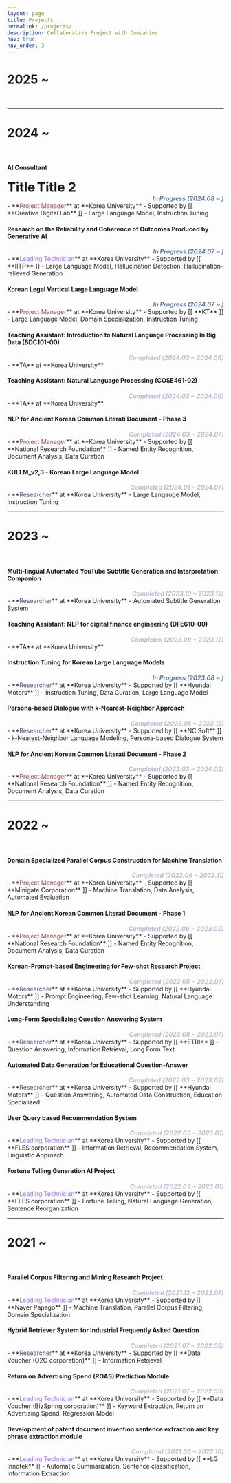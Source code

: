 ```yaml
---
layout: page
title: Projects
permalink: /projects/
description: Collaborative Project with Companies
nav: true
nav_order: 3
---
```


# **2025 ~**
<br>


---
# **2024 ~**
<br>

#### **AI Consultant**
 <tr>
    <td><b style="font-size:30px">Title</b></td>
    <td><b style="font-size:30px">Title 2</b></td>
 </tr>
<div style="color:#637A9F; text-align:right; font-weight:bold; font-style:italic;">In Progress (2024.08 ~ )</div>
- **<span style="color:#9B4444">Project Manager</span>** at **Korea University**
- Supported by [[ **Creative Digital Lab** ]]
- Large Language Model, Instruction Tuning

#### **Research on the Reliability and Coherence of Outcomes Produced by Generative AI**
<div style="color:#637A9F; text-align:right; font-weight:bold; font-style:italic;">In Progress (2024.07 ~ )</div>
- **<span style="color:#9F70FD">Leading Technician</span>** at **Korea University**
- Supported by [[ **IITP** ]]
- Large Language Model, Hallucination Detection, Hallucination-relieved Generation

#### **Korean Legal Vertical Large Language Model**
<div style="color:#637A9F; text-align:right; font-weight:bold; font-style:italic;">In Progress (2024.07 ~ )</div>
- **<span style="color:#9B4444">Project Manager</span>** at **Korea University**
- Supported by [[ **KT** ]]
- Large Language Model, Domain Specialization, Instruction Tuning

#### **Teaching Assistant: Introduction to Natural Language Processing In Big Data (BDC101-00)**
<div style="color:#B5C0D0; text-align:right; font-weight:bold; font-style:italic;">Completed (2024.03 ~ 2024.06)</div>
- **TA** at **Korea University**

#### **Teaching Assistant: Natural Language Processing (COSE461-02)**
<div style="color:#B5C0D0; text-align:right; font-weight:bold; font-style:italic;">Completed (2024.03 ~ 2024.06)</div>
- **TA** at **Korea University**

#### **NLP for Ancient Korean Common Literati Document - Phase 3**
<div style="color:#B5C0D0; text-align:right; font-weight:bold; font-style:italic;">Completed (2024.03 ~ 2024.07)</div>
- **<span style="color:#9B4444">Project Manager</span>** at **Korea University**
- Supported by [[ **National Research Foundation** ]]
- Named Entity Recognition, Document Analysis, Data Curation

#### **KULLM_v2,3 - Korean Large Language Model**
<div style="color:#B5C0D0; text-align:right; font-weight:bold; font-style:italic;">Completed (2024.01 ~ 2024.07)</div>
- **<span style="color:#474F7A">Researcher</span>** at **Korea University**
- Large Langauge Model, Instruction Tuning

---
# **2023 ~**
<br>

#### **Multi-lingual Automated YouTube Subtitle Generation and Interpretation Companion**
<div style="color:#B5C0D0; text-align:right; font-weight:bold; font-style:italic;">Completed (2023.10 ~ 2023.12)</div>
- **<span style="color:#474F7A">Researcher</span>** at **Korea University**
- Automated Subtitle Generation System

#### **Teaching Assistant: NLP for digital finance engineering (DFE610-00)**
<div style="color:#B5C0D0; text-align:right; font-weight:bold; font-style:italic;">Completed (2023.09 ~ 2023.12)</div>
- **TA** at **Korea University**

#### **Instruction Tuning for Korean Large Language Models**
<div style="color:#637A9F; text-align:right; font-weight:bold; font-style:italic;">In Progress (2023.08 ~ )</div>
- **<span style="color:#474F7A">Researcher</span>** at **Korea University**
- Supported by [[ **Hyundai Motors** ]]
- Instruction Tuning, Data Curation, Large Language Model

#### **Persona-based Dialogue with k-Nearest-Neighbor Approach**
<div style="color:#B5C0D0; text-align:right; font-weight:bold; font-style:italic;">Completed (2023.05 ~ 2023.12)</div>
- **<span style="color:#474F7A">Researcher</span>** at **Korea University**
- Supported by [[ **NC Soft** ]]
- k-Nearest-Neighbor Language Modeling, Persona-based Dialogue System

#### **NLP for Ancient Korean Common Literati Document - Phase 2**
<div style="color:#B5C0D0; text-align:right; font-weight:bold; font-style:italic;">Completed (2023.03 ~ 2024.02)</div>
- **<span style="color:#9B4444">Project Manager</span>** at **Korea University**
- Supported by [[ **National Research Foundation** ]]
- Named Entity Recognition, Document Analysis, Data Curation

---
# **2022 ~**
<br>

#### **Domain Specialized Parallel Corpus Construction for Machine Translation**
<div style="color:#B5C0D0; text-align:right; font-weight:bold; font-style:italic;">Completed (2022.06 ~ 2023.11)</div>
- **<span style="color:#9B4444">Project Manager</span>** at **Korea University**
- Supported by [[ **Minigate Corporation** ]]
- Machine Translation, Data Analysis, Automated Evaluation

#### **NLP for Ancient Korean Common Literati Document - Phase 1**
<div style="color:#B5C0D0; text-align:right; font-weight:bold; font-style:italic;">Completed (2022.06 ~ 2023.02)</div>
- **<span style="color:#9B4444">Project Manager</span>** at **Korea University**
- Supported by [[ **National Research Foundation** ]]
- Named Entity Recognition, Document Analysis, Data Curation

#### **Korean-Prompt-based Engineering for Few-shot Research Project**
<div style="color:#B5C0D0; text-align:right; font-weight:bold; font-style:italic;">Completed (2022.05 ~ 2022.07)</div>
- **<span style="color:#474F7A">Researcher</span>** at **Korea University**
- Supported by [[ **Hyundai Motors** ]]
- Prompt Engineering, Few-shot Learning, Natural Language Understanding

#### **Long-Form Specializing Question Answering System**
<div style="color:#B5C0D0; text-align:right; font-weight:bold; font-style:italic;">Completed (2022.05 ~ 2022.07)</div>
- **<span style="color:#474F7A">Researcher</span>** at **Korea University**
- Supported by [[ **ETRI** ]]
- Question Answering, Information Retrieval, Long Form Text

#### **Automated Data Generation for Educational Question-Answer**
<div style="color:#B5C0D0; text-align:right; font-weight:bold; font-style:italic;">Completed (2022.03 ~ 2023.02)</div>
- **<span style="color:#474F7A">Researcher</span>** at **Korea University**
- Supported by [[ **Hyundai Motors** ]]
- Question Answering, Automated Data Construction, Education Specialized

#### **User Query based Recommendation System**
<div style="color:#B5C0D0; text-align:right; font-weight:bold; font-style:italic;">Completed (2022.03 ~ 2023.01)</div>
- **<span style="color:#9F70FD">Leading Technician</span>** at **Korea University**
- Supported by [[ **FLES corporation** ]]
- Information Retrieval, Recommendation System, Linguistic Approach

#### **Fortune Telling Generation AI Project**
<div style="color:#B5C0D0; text-align:right; font-weight:bold; font-style:italic;">Completed (2022.03 ~ 2023.01)</div>
- **<span style="color:#9F70FD">Leading Technician</span>** at **Korea University**
- Supported by [[ **FLES corporation** ]]
- Fortune Telling, Natural Language Generation, Sentence Reorganization

---
# **2021 ~**
<br>

#### **Parallel Corpus Filtering and Mining Research Project**
<div style="color:#B5C0D0; text-align:right; font-weight:bold; font-style:italic;">Completed (2021.12 ~ 2022.07)</div>
- **<span style="color:#9F70FD">Leading Technician</span>** at **Korea University**
- Supported by [[ **Naver Papago** ]]
- Machine Translation, Parallel Corpus Filtering, Domain Specialization

#### **Hybrid Retriever System for Industrial Frequently Asked Question**
<div style="color:#B5C0D0; text-align:right; font-weight:bold; font-style:italic;">Completed (2021.07 ~ 2022.03)</div>
- **<span style="color:#474F7A">Researcher</span>** at **Korea University**
- Supported by [[ **Data Voucher (O2O corporation)** ]]
- Information Retrieval

#### **Return on Advertising Spend (ROAS) Prediction Module**
<div style="color:#B5C0D0; text-align:right; font-weight:bold; font-style:italic;">Completed (2021.07 ~ 2022.03)</div>
- **<span style="color:#9F70FD">Leading Technician</span>** at **Korea University**
- Supported by [[ **Data Voucher (BizSpring corporation)** ]]
- Keyword Extraction, Return on Advertising Spend, Regression Model

#### **Development of patent document invention sentence extraction and key phrase extraction module**
<div style="color:#B5C0D0; text-align:right; font-weight:bold; font-style:italic;">Completed (2021.06 ~ 2022.10)</div>
- **<span style="color:#9F70FD">Leading Technician</span>** at **Korea University**
- Supported by [[ **LG Innotek** ]]
- Automatic Summarization, Sentence classification, Information Extraction